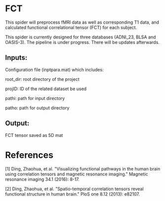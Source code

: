 # FCT

This spider will preprocess fMRI data as well as corresponding T1 data, and calculated functional correlational tensor (FCT) for each subject.

This spider is currently designed for three databases (ADNI_23, BLSA and OASIS-3). The pipeline is under progress. There will be updates afterwards.

## Inputs: 

Configuration file (inptpara.mat) which includes: 

root_dir: root directory of the project

projID: ID of the related dataset be used

pathi: path for input directory

patho: path for output directory

## Output:

FCT tensor saved as 5D mat

# References

[1] Ding, Zhaohua, et al. "Visualizing functional pathways in the human brain using correlation tensors and magnetic resonance imaging." Magnetic resonance imaging 34.1 (2016): 8-17.

[2] Ding, Zhaohua, et al. "Spatio-temporal correlation tensors reveal functional structure in human brain." PloS one 8.12 (2013): e82107.
